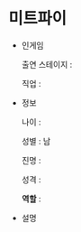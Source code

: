 # 미트파이

- 인게임
    
    출연 스테이지 : 
    
    직업 : 
    
- 정보
    
    나이 :
    
    성별 : 남
    
    진명 :
    
    성격 : 
    
    **역할** :
    
- 설명